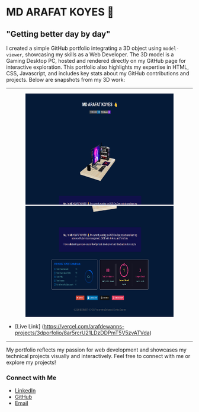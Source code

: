 # MD ARAFAT KOYES 👋

## "Getting better day by day"

I created a simple GitHub portfolio integrating a 3D object using `model-viewer`, showcasing my skills as a Web Developer. The 3D model is a Gaming Desktop PC, hosted and rendered directly on my GitHub page for interactive exploration. This portfolio also highlights my expertise in HTML, CSS, Javascript, and includes key stats about my GitHub contributions and projects. Below are snapshots from my 3D work:

---

<p align="center">
  <img src="https://github.com/arafdewann/3d-Porfolio/blob/main/3d.png" alt="3D Project 1" width="400" height="300">
  <img src="https://github.com/arafdewann/3d-Porfolio/blob/main/3d2.png" alt="3D Project 2" width="400" height="300">
</p>

 - [Live Link] (https://vercel.com/arafdewanns-projects/3dporfolio/8ar5rcrU21LDzDDPmT5V5zvATVda)


---

My portfolio reflects my passion for web development and showcases my technical projects visually and interactively. Feel free to connect with me or explore my projects!

### Connect with Me

- [LinkedIn](https://www.linkedin.com/in/mdarafatkoyes)
- [GitHub](https://github.com/arafdewann)
- [Email](mailto:arafdewan100@gmail.com)
